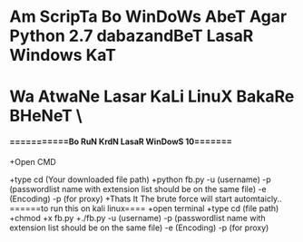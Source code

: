 # Am ScripTa Bo WinDoWs AbeT Agar Python 2.7 dabazandBeT LasaR Windows KaT
# Wa AtwaNe Lasar KaLi LinuX BakaRe BHeNeT \
#### ===========Bo RuN KrdN LasaR WinDowS 10=======
+Open CMD


+type cd (Your downloaded file path)
+python fb.py -u (username) -p (passwordlist name with extension list should be on the same file) -e (Encoding) -p (for proxy)
+Thats It The brute force will start automtaicly..
======to run this on kali linux====
+open terminal
+type cd (file path)
+chmod +x fb.py
+./fb.py -u (username) -p (passwordlist name with extension list should be on the same file) -e (Encoding) -p (for proxy)
